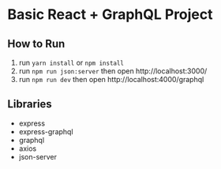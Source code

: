 # Basic React + GraphQL Project

## How to Run

1. run `yarn install` or `npm install`
2. run `npm run json:server` then open http://localhost:3000/
3. run `npm run dev` then open http://localhost:4000/graphql

## Libraries

- express
- express-graphql
- graphql
- axios
- json-server

